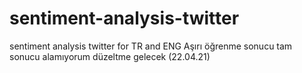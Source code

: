 # sentiment-analysis-twitter
sentiment analysis twitter for TR and ENG
Aşırı öğrenme sonucu tam sonucu alamıyorum düzeltme gelecek (22.04.21)
